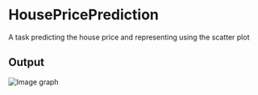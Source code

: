 # HousePricePrediction

A task predicting the house price and representing using the scatter plot

## Output

![Image graph](https://github.com/Akshess/HousePricePrediction/blob/main/Screenshot%202024-06-05%20at%2012-18-55%20HousePricePrediction_HousePricePrediction.ipynb%20at%20main%20%C2%B7%20Akshess_HousePricePrediction.png)
